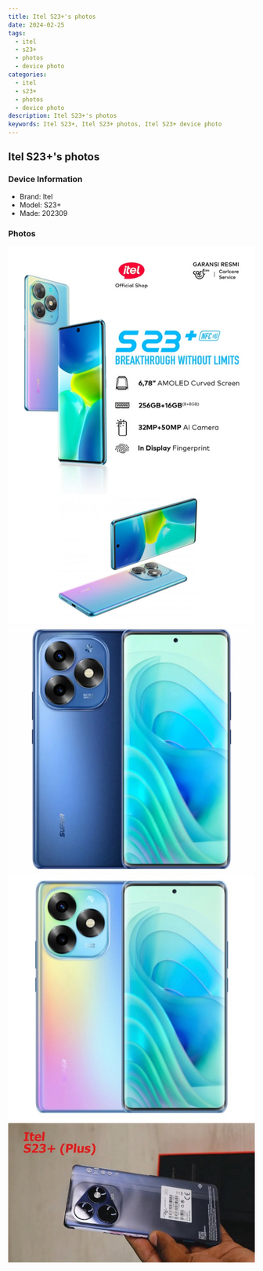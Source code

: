 ```yaml
---
title: Itel S23+'s photos
date: 2024-02-25
tags: 
  - itel
  - s23+
  - photos
  - device photo
categories: 
  - itel
  - s23+
  - photos
  - device photo
description: Itel S23+'s photos
keywords: Itel S23+, Itel S23+ photos, Itel S23+ device photo
---
```


## Itel S23+'s photos

### Device Information

- Brand: Itel
- Model: S23+
- Made: 202309

### Photos

![/images/best-assets/devices/itel/itel-s23plus/1.jpg](/images/best-assets/devices/itel/itel-s23plus/1.jpg)
![/images/best-assets/devices/itel/itel-s23plus/2.jpg](/images/best-assets/devices/itel/itel-s23plus/2.jpg)
![/images/best-assets/devices/itel/itel-s23plus/3.jpg](/images/best-assets/devices/itel/itel-s23plus/3.jpg)
![/images/best-assets/devices/itel/itel-s23plus/4.jpg](/images/best-assets/devices/itel/itel-s23plus/4.jpg)
![/images/best-assets/devices/itel/itel-s23plus/5.jpg](/images/best-assets/devices/itel/itel-s23plus/5.jpg)
